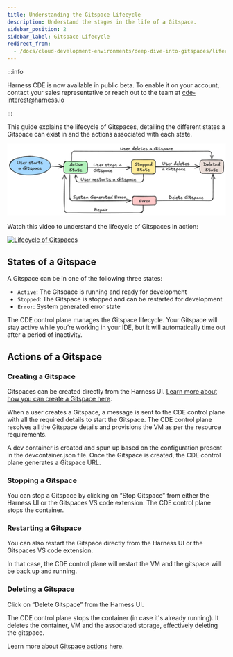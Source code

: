 ```yaml
---
title: Understanding the Gitspace Lifecycle
description: Understand the stages in the life of a Gitspace.
sidebar_position: 2
sidebar_label: Gitspace Lifecycle
redirect_from:
  - /docs/cloud-development-environments/deep-dive-into-gitspaces/lifecycle-of-gitspaces
---
```


:::info

Harness CDE is now available in public beta. To enable it on your account, contact your sales representative or reach out to the team at cde-interest@harness.io

:::

This guide explains the lifecycle of Gitspaces, detailing the different states a Gitspace can exist in and the actions associated with each state.

![](./static/gitspace%20lifecycle.png)

Watch this video to understand the lifecycle of Gitspaces in action:

[![Lifecycle of Gitspaces](https://markdown-videos-api.jorgenkh.no/url?url=https%3A%2F%2Fyoutu.be%2FNKyFKUBJdzY%3Fsi%3DhLjUc034BBtyxXZa)](https://youtu.be/NKyFKUBJdzY?si=hLjUc034BBtyxXZa)

## States of a Gitspace
A Gitspace can be in one of the following three states:
- ```Active```: The Gitspace is running and ready for development 
- ```Stopped```: The Gitspace is stopped and can be restarted for development 
- ```Error```: System generated error state

The CDE control plane manages the Gitspace lifecycle. Your Gitspace will stay active while you’re working in your IDE, but it will automatically time out after a period of inactivity.

## Actions of a Gitspace

### Creating a Gitspace
Gitspaces can be created directly from the Harness UI. [Learn more about how you can create a Gitspace here](docs/cloud-development-environments/introduction/getting-started-with-cde). 

When a user creates a Gitspace, a message is sent to the CDE control plane with all the required details to start the Gitspace. The CDE control plane resolves all the Gitspace details and provisions the VM as per the resource requirements. 

A dev container is created and spun up based on the configuration present in the devcontainer.json file. Once the Gitspace is created, the CDE control plane generates a Gitspace URL. 

### Stopping a Gitspace
You can stop a Gitspace by clicking on “Stop Gitspace” from either the Harness UI or the Gitspaces VS code extension. The CDE control plane stops the container. 

### Restarting a Gitspace
You can also restart the Gitspace directly from the Harness UI or the Gitspaces VS code extension.

In that case, the CDE control plane will restart the VM and the gitspace will be back up and running.

### Deleting a Gitspace
Click on “Delete Gitspace” from the Harness UI. 

The CDE control plane stops the container (in case it's already running). It deletes the container, VM and the associated storage, effectively deleting the gitspace.

Learn more about [Gitspace actions](/docs/cloud-development-environments/manage-gitspaces/existing-gitspaces) here. 